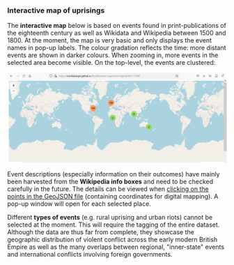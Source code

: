 ### Interactive map of uprisings

The **interactive map** below is based on events found in print-publications of the eighteenth century as well as Wikidata and Wikipedia between 1500 and 1800. At the moment, the map is very basic and only displays the event names in pop-up labels. The colour gradation reflects the time: more distant events are shown in darker colours. When zooming in, more events in the selected area become visible. On the top-level, the events are clustered:

[<img src="./assets/MAP_screenshot-events.png"/>](https://monikabarget.github.io/Revolts/event-map/event-map.html)

Event descriptions (especially information on their outcomes) have mainly been harvested from the **Wikipedia info boxes** and need to be checked carefully in the future. The details can be viewed when <a href="https://github.com/MonikaBarget/Revolts/blob/master/MAP_events.geojson">clicking on the points in the GeoJSON file</a> (containing coordinates for digital mapping). A pop-up window will open for each selected place.

Different **types of events** (e.g. rural uprising and urban riots) cannot be selected at the moment. This will require the tagging of the entire dataset. Although the data are thus far from complete, they showcase the geographic distribution of violent conflict across the early modern British Empire as well as the many overlaps between regional, "inner-state" events and international conflicts involving foreign governments.

